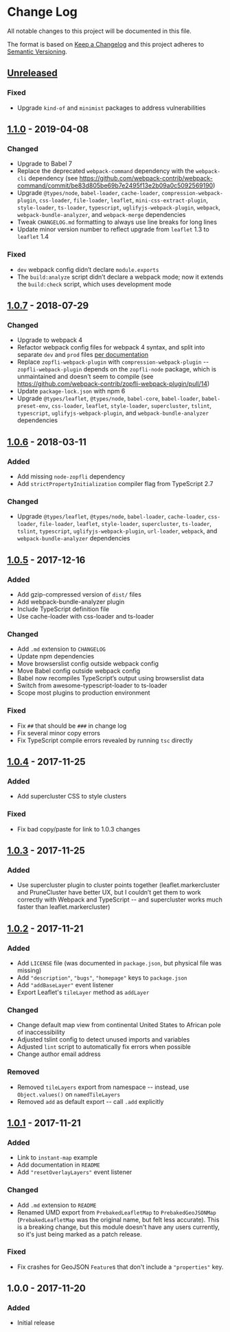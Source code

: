# Change Log
All notable changes to this project will be documented in this file.

The format is based on [Keep a Changelog](http://keepachangelog.com/)
and this project adheres to [Semantic Versioning](http://semver.org/).

## [Unreleased]
### Fixed
- Upgrade `kind-of` and `minimist` packages to address vulnerabilities

## [1.1.0] - 2019-04-08
### Changed
- Upgrade to Babel 7
- Replace the deprecated `webpack-command` dependency with the `webpack-cli`
  dependency (see
  https://github.com/webpack-contrib/webpack-command/commit/be83d805be69b7e2495f13e2b09a0c5092569190)
- Upgrade `@types/node`, `babel-loader`, `cache-loader`,
  `compression-webpack-plugin`, `css-loader`, `file-loader`, `leaflet`,
  `mini-css-extract-plugin`, `style-loader`, `ts-loader`, `typescript`,
  `uglifyjs-webpack-plugin`, `webpack`, `webpack-bundle-analyzer`, and
  `webpack-merge` dependencies
- Tweak `CHANGELOG.md` formatting to always use line breaks for long lines
- Update minor version number to reflect upgrade from `leaflet` 1.3 to
  `leaflet` 1.4

### Fixed
- `dev` webpack config didn’t declare `module.exports`
- The `build:analyze` script didn’t declare a webpack mode; now it extends the
  `build:check` script, which uses development mode

## [1.0.7] - 2018-07-29
### Changed
- Upgrade to webpack 4
- Refactor webpack config files for webpack 4 syntax, and split into separate
  `dev` and `prod` files
  [per documentation](https://webpack.js.org/guides/production/#specify-the-mode)
- Replace `zopfli-webpack-plugin` with `compression-webpack-plugin` --
  `zopfli-webpack-plugin` depends on the `zopfli-node` package, which is
  unmaintained and doesn't seem to compile (see
  https://github.com/webpack-contrib/zopfli-webpack-plugin/pull/14)
- Update `package-lock.json` with npm 6
- Upgrade `@types/leaflet`, `@types/node`, `babel-core`, `babel-loader`,
  `babel-preset-env`, `css-loader`, `leaflet`, `style-loader`, `supercluster`,
  `tslint`, `typescript`, `uglifyjs-webpack-plugin`, and
  `webpack-bundle-analyzer` dependencies

## [1.0.6] - 2018-03-11
### Added
- Add missing `node-zopfli` dependency
- Add `strictPropertyInitialization` compiler flag from TypeScript 2.7

### Changed
- Upgrade `@types/leaflet`, `@types/node`, `babel-loader`, `cache-loader`,
  `css-loader`, `file-loader`, `leaflet`, `style-loader`, `supercluster`,
  `ts-loader`, `tslint`, `typescript`, `uglifyjs-webpack-plugin`, `url-loader`,
  `webpack`, and `webpack-bundle-analyzer` dependencies

## [1.0.5] - 2017-12-16
### Added
- Add gzip-compressed version of `dist/` files
- Add webpack-bundle-analyzer plugin
- Include TypeScript definition file
- Use cache-loader with css-loader and ts-loader

### Changed
- Add `.md` extension to `CHANGELOG`
- Update npm dependencies
- Move browserslist config outside webpack config
- Move Babel config outside webpack config
- Babel now recompiles TypeScript’s output using browserslist data
- Switch from awesome-typescript-loader to ts-loader
- Scope most plugins to production environment

### Fixed
- Fix `##` that should be `###` in change log
- Fix several minor copy errors
- Fix TypeScript compile errors revealed by running `tsc` directly

## [1.0.4] - 2017-11-25
### Added
- Add supercluster CSS to style clusters

### Fixed
- Fix bad copy/paste for link to 1.0.3 changes

## [1.0.3] - 2017-11-25
### Added
- Use supercluster plugin to cluster points together (leaflet.markercluster and
  PruneCluster have better UX, but I couldn’t get them to work correctly with
  Webpack and TypeScript -- and supercluster works much faster than
  leaflet.markercluster)

## [1.0.2] - 2017-11-21
### Added
- Add `LICENSE` file (was documented in `package.json`, but physical file was
  missing)
- Add `"description"`, `"bugs"`, `"homepage"` keys to `package.json`
- Add `"addBaseLayer"` event listener
- Export Leaflet's `tileLayer` method as `addLayer`

### Changed
- Change default map view from continental United States to African pole of
  inaccessibility
- Adjusted tslint config to detect unused imports and variables
- Adjusted `lint` script to automatically fix errors when possible
- Change author email address

### Removed
- Removed `tileLayers` export from namespace -- instead, use `Object.values()`
  on `namedTileLayers`
- Removed `add` as default export -- call `.add` explicitly

## [1.0.1] - 2017-11-21
### Added
- Link to `instant-map` example
- Add documentation in `README`
- Add `"resetOverlayLayers"` event listener

### Changed
- Add `.md` extension to `README`
- Renamed UMD export from `PrebakedLeafletMap` to `PrebakedGeoJSONMap`
  (`PrebakedLeafletMap` was the original name, but felt less accurate).
  This is a breaking change, but this module doesn't have any users currently,
  so it's just being marked as a patch release.

### Fixed
- Fix crashes for GeoJSON `Feature`s that don't include a `"properties"` key.

## 1.0.0 - 2017-11-20
### Added
- Initial release

[Unreleased]: https://github.com/stilist/prebaked-geojson-map/compare/v1.1.0...master
[1.1.0]: https://github.com/stilist/prebaked-geojson-map/compare/v1.0.7...1.1.0
[1.0.7]: https://github.com/stilist/prebaked-geojson-map/compare/v1.0.6...v1.0.7
[1.0.6]: https://github.com/stilist/prebaked-geojson-map/compare/v1.0.5...v1.0.6
[1.0.5]: https://github.com/stilist/prebaked-geojson-map/compare/v1.0.4...v1.0.5
[1.0.4]: https://github.com/stilist/prebaked-geojson-map/compare/v1.0.3...v1.0.4
[1.0.3]: https://github.com/stilist/prebaked-geojson-map/compare/v1.0.2...v1.0.3
[1.0.2]: https://github.com/stilist/prebaked-geojson-map/compare/v1.0.1...v1.0.2
[1.0.1]: https://github.com/stilist/prebaked-geojson-map/compare/v1.0.0...v1.0.1
